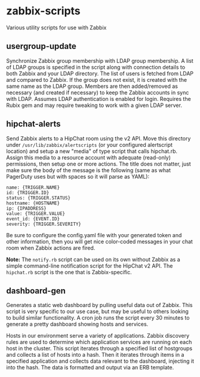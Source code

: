 zabbix-scripts
==============

Various utility scripts for use with Zabbix

usergroup-update
-----------------------

Synchronize Zabbix group membership with LDAP group membership.  A list of LDAP
groups is specified in the script along with connection details to both Zabbix
and your LDAP directory.  The list of users is fetched from LDAP and compared to
Zabbix.  If the group does not exist, it is created with the same name as the
LDAP group.  Members are then added/removed as necessary (and created if
necessary) to keep the Zabbix accounts in sync with LDAP.  Assumes LDAP
authentication is enabled for login.  Requires the Rubix gem and may require
tweaking to work with a given LDAP server.

hipchat-alerts
-----------------------

Send Zabbix alerts to a HipChat room using the v2 API. Move this directory under `/usr/lib/zabbix/alertscripts` (or your configured alertscript location) and setup a new "media" of type script that calls hipchat.rb. Assign this media to a resource account with adequate (read-only) permissions, then setup one or more actions. The title does not matter, just make sure the body of the message is the following (same as what PagerDuty uses but with spaces so it will parse as YAML):
```
name: {TRIGGER.NAME}
id: {TRIGGER.ID}
status: {TRIGGER.STATUS}
hostname: {HOSTNAME}
ip: {IPADDRESS}
value: {TRIGGER.VALUE}
event_id: {EVENT.ID}
severity: {TRIGGER.SEVERITY}
```
Be sure to configure the config.yaml file with your generated token and other information, then you will get nice color-coded messages in your chat room when Zabbix actions are fired.

**Note:** The `notify.rb` script can be used on its own without Zabbix as a simple command-line notification script for the HipChat v2 API. The `hipchat.rb` script is the one that is Zabbix-specific.

dashboard-gen
-----------------------

Generates a static web dashboard by pulling useful data out of Zabbix. This
script is very specific to our use case, but may be useful to others looking
to build similar functionality.  A cron job runs the script every 30 minutes
to generate a pretty dashboard showing hosts and services.

Hosts in our environment serve a variety of applications. Zabbix discovery
rules are used to determine which application services are running on each
host in the cluster. This script iterates through a specified list of
hostgroups and collects a list of hosts into a hash. Then it iterates through
items in a specified application and collects data relevant to the dashboard,
injecting it into the hash.  The data is formatted and output via an ERB
template.
